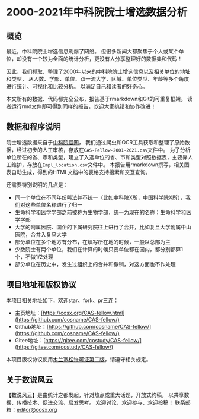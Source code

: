 # 2000-2021年中科院院士增选数据分析

## 概览

最近，中科院院士增选信息刷爆了网络。
但很多新闻大都聚焦于个人或某个单位，却没有一个较为全面的统计分析，更没有人分享整理好的数据集和代码！

因此，我们抓取、整理了2000年以来的中科院院士增选信息以及相关单位的地址和类型，
从人数、学部、单位、双一流大学、区域、单位类型、年龄等多个角度进行统计、可视化和比较分析。
以满足自己和读者的好奇心。

本文所有的数据、代码都完全公布，报告基于rmarkdown和Git的可重复框架。
读者运行rmd文件即可得到同样的报告，欢迎大家挑错和协作改进！

## 数据和程序说明

院士增选数据来自于[中科院官网](http://casad.cas.cn/yszx2017/jj/201504/t20150429_4683835.html)，
我们通过爬虫和OCR工具获取和整理了原始数据，经过初步的人工审核，存放在`CAS-Fellow-2001-2021.csv`文件中。
为了分析单位所在的省、市和类型，建立了入选单位的省、市和类型对照数据表，主要靠人工维护，存放在`Empl_location.csv`文件中。
本报告用rmarkdown撰写，相关图表自动生成，得到的HTML文档中的表格支持搜索和交互查询。

还需要特别说明的几点是：

- 同一个单位在不同年份叫法并不统一（比如中科院X所，中国科学院X所），我们对这些单位名称进行了归一
- 生命科学和医学学部之前被称为生物学部，统一为现在的名称：生命科学和医学学部
- 大学的附属医院、国企的下属研究院往上进行了合并，比如复旦大学附属中山医院，合并入复旦大学
- 部分单位在多个地方有分布，在填写所在地的时候，一般以总部为主
- 少数院士有两个单位，我们在计算的时候只要单位都在国内，都分别都算1个，不做1/2处理
- 部分单位在历史中，发生过组织上的合并和撤销，对这方面也不作处理


## 项目地址和版权协议

本项目相关地址如下，欢迎star、fork、pr三连：

- 主页地址：[https://cosx.org/CAS-fellow.html](https://github.com/cosname/CAS-fellow/)
- Github地址：[https://github.com/cosname/CAS-fellow/](https://github.com/cosname/CAS-fellow/)
- Gitee地址：[https://gitee.com/costudy/CAS-fellow/](https://gitee.com/costudy/CAS-fellow/)

本项目版权协议使用[木兰宽松许可证第二版](http://license.coscl.org.cn/MulanPSL2)，请遵守相关规定。

## 关于数说风云

【数说风云】是由统计之都发起，针对热点或重大话题，开放式约稿，
以共享数据、传播技术、促进交流、启发思考。
欢迎讨论、欢迎参与、欢迎投稿！
联系邮箱：editor@cosx.org
